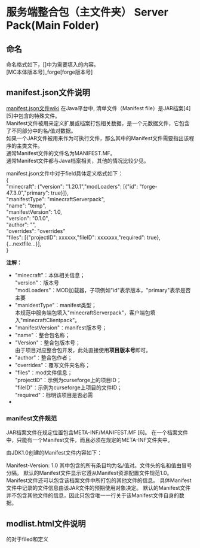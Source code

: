 # 服务端整合包（主文件夹） Server Pack(Main Folder)
## 命名
命名格式如下，[]中为需要填入的内容。<br>
[MC本体版本号]_forge[forge版本号]<br>

## manifest.json文件说明
[manifest.json文件wiki](https://zh.wikipedia.org/wiki/%E6%B8%85%E5%8D%95%E6%96%87%E4%BB%B6)
在Java平台中, 清单文件（Manifest file）是JAR档案[4][5]中包含的特殊文件。<br>
Manifest文件被用来定义扩展或档案打包相关数据，是一个元数据文件，它包含了不同部分中的名/值对数据。<br>
如果一个JAR文件被用来作为可执行文件，那么其中的Manifest文件需要指出该程序的主类文件。<br>
通常Manifest文件的文件名为MANIFEST.MF。<br>
通常Manifest文件都与Java档案相关，其他的情况比较少见。<br>

manifest.json文件中对于field具体定义格式如下：<br>
{<br>
  "minecraft": {"version": "1.20.1","modLoaders": [{"id": "forge-47.3.0","primary": true}]},<br>
  "manifestType": "minecraftServerpack",<br>
  "name": "temp",<br>
  "manifestVersion": 1.0,<br>
  "version": "0.1.0",<br>
  "author": "",<br>
  "overrides": "overrides"<br>
  "files": [{"projectID": xxxxxx,"fileID": xxxxxxx,"required": true},{...nextfile...}],<br>
}<br>

**注解：**<br>
- "minecraft"：本体相关信息；<br>
  "version"：版本号<br>
  "modLoaders"：MOD加载器，子项例如"id"表示版本，"primary"表示是否主要<br>
- "manidestType"：manifest类型；<br>
  本规范中服务端包填入"minecraftServerpack"，客户端包填入"minecraftClientpack"。<br>
- "manifestVersion"：manifest版本号；<br>
- "name"：整合包名称；<br>
- "Version"：整合包版本号；<br>
  由于项目对应整合包开发，此处直接使用**项目版本号**即可。<br>
- "author"：整合包作者；<br>
- "overrides"：覆写文件夹名称；<br>
- "files"：mod文件信息；<br>
  "projectID"：示例为curseforge上的项目ID；<br>
  "fileID"：示例为curseforge上项目的文件ID；<br>
  "required"：标明该项目是否必需<br>
- <br>

### manifest文件规范
JAR档案文件在规定位置包含META-INF/MANIFEST.MF [6]。
在一个档案文件中，只能有一个Manifest文件，而且必须在规定的META-INF文件夹中。

由JDK1.0创建的Manifest文件内容如下：

Manifest-Version: 1.0
其中包含的所有条目均为名/值对。文件头的名和值由冒号分隔。
默认的Manifest文件显示它遵从Manifest资源配置文件规范1.0。
Manifest文件还可以包含该档案文件中所打包的其他文件的信息。
具体Manifest文件中记录的文件信息由该JAR文件的预期使用对象决定。
默认的Manifest文件并不包含其他文件的信息，因此只包含唯一一行关于该Manifest文件自身的数据。

## modlist.html文件说明
的对于filed和定义
